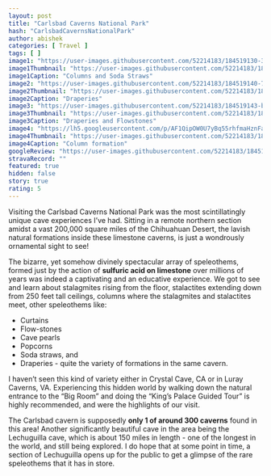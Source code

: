 ```yaml
---
layout: post
title: "Carlsbad Caverns National Park"
hash: "CarlsbadCavernsNationalPark"
author: abishek
categories: [ Travel ]
tags: [ ]
image1: "https://user-images.githubusercontent.com/52214183/184519130-3dff88af-c30d-47de-991d-72df286ae0ee.jpg"
image1Thumbnail: "https://user-images.githubusercontent.com/52214183/184953448-578d2554-8d13-41d1-a3b5-d65fde227111.jpg"
image1Caption: "Columns and Soda Straws"
image2: "https://user-images.githubusercontent.com/52214183/184519140-7ed5b40c-8ae2-4783-9b58-2f401a1d706e.jpg"
image2Thumbnail: "https://user-images.githubusercontent.com/52214183/184953452-8cb31441-71cb-4539-8dbb-c16a0848f182.jpg"
image2Caption: "Draperies"
image3: "https://user-images.githubusercontent.com/52214183/184519143-b47c329f-9c1b-4011-9a98-224c13074962.jpg"
image3Thumbnail: "https://user-images.githubusercontent.com/52214183/184953456-a697d928-2680-47d6-a48a-3407b38b9b81.jpg"
image3Caption: "Draperies and Flowstones"
image4: "https://lh5.googleusercontent.com/p/AF1QipOW0U7yBq55rhfmaHznFaLk3a_nAC7co9hih1Yw=w600-h854-p-k-no"
image4Thumbnail: "https://user-images.githubusercontent.com/52214183/184953457-763e45ee-b633-4900-ba7f-be6023a33764.jpg"
image4Caption: "Column formation"
googleReview: "https://user-images.githubusercontent.com/52214183/184519147-03033b1d-e069-4679-93cc-c9ce2f27a191.jpg"
stravaRecord: ""
featured: true
hidden: false
story: true
rating: 5
---
```


Visiting the Carlsbad Caverns National Park was the most scintillatingly unique cave experiences I’ve had. Sitting in a remote northern section amidst a vast 200,000 square miles of the Chihuahuan Desert, the lavish natural formations inside these limestone caverns, is just a wondrously ornamental sight to see!

The bizarre, yet somehow divinely spectacular array of speleothems, formed just by the action of **sulfuric acid on limestone** over millions of years was indeed a captivating and an educative experience. We got to see and learn about stalagmites rising from the floor, stalactites extending down from 250 feet tall ceilings, columns where the stalagmites and stalactites meet, other speleothems like:
- Curtains
- Flow-stones
- Cave pearls
- Popcorns
- Soda straws, and
- Draperies - quite the variety of formations in the same cavern.

I haven’t seen this kind of variety either in Crystal Cave, CA or in Luray Caverns, VA. Experiencing this hidden world by walking down the natural entrance to the “Big Room” and doing the “King’s Palace Guided Tour” is highly recommended, and were the highlights of our visit.

The Carlsbad cavern is supposedly **only 1 of around 300 caverns** found in this area! Another significantly beautiful cave in the area being the Lechuguilla cave, which is about 150 miles in length - one of the longest in the world, and still being explored. I do hope that at some point in time, a section of Lechuguilla opens up for the public to get a glimpse of the rare speleothems that it has in store.